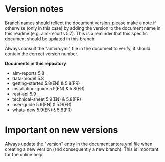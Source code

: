 # Version notes

Branch names should reflect the document version, please make a note if otherwise (only in this case) by adding the version to the document name in this readme (e.g. alm-reports 5.7). This is a reminder that this specific document should be updated in this branch.

Always consult the "antora.yml" file in the document to verify, it should contain the correct version number.

**Documents in this repository**

* alm-reports 5.8
* data-model 5.8
* getting-started 5.8(EN) & 5.8(FR) 	      
* installation-guide 5.9(EN) & 5.8(FR)
* rest-api 5.9
* technical-sheet 5.9(EN) & 5.8(FR)
* user-guide 5.9(EN) & 5.9(FR)
* whats-new 5.9(EN) & 5.8(FR)



# Important on new versions

Always update the "version" entry in the document antora.yml file when creating a new version (and consequently a new branch). This is important for the online help.